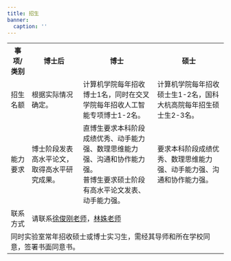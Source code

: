 ```yaml
---
title: 招生
banner:
  caption: ''
---
```

<table>
  <tr>
    <th style="text-align:center; vertical-align:middle;">事项/类别</th>
    <th style="text-align:center; vertical-align:middle;">博士后</th>
    <th style="text-align:center; vertical-align:middle;">博士</th>
    <th style="text-align:center; vertical-align:middle;">硕士</th>
  </tr>
  <tr>
    <td style="text-align:center; vertical-align:middle;">招生<br/>名额</td>
    <td style="vertical-align:middle;">根据实际情况确定。</td>
    <td>计算机学院每年招收博士1名，同时在交叉学院每年招收人工智能专项博士1-2名。</td>
    <td>计算机学院每年招收硕士生1-2名，国科大杭高院每年招生硕士生2-3名。</td>
  </tr>
  <tr>
    <td style="text-align:center; vertical-align:middle;">能力<br/>要求</td>
    <td style="vertical-align:middle;">博士阶段发表高水平论文，取得高水平研究成果。</td>
    <td>直博生要求本科阶段成绩优秀、动手能力强、数理思维能力强、沟通和协作能力强。<br/>普博生要求硕士阶段有高水平论文发表、动手能力强。</td>
    <td style="vertical-align:middle;">要求本科阶段成绩优秀、数理思维能力强、动手能力强、沟通和协作能力强。</td>
  </tr>
  <tr>
    <td style="text-align:center; vertical-align:middle;">联系<br/>方式</td>
    <td colspan="3" style="vertical-align:middle;">请联系<a href="mailto:xujg@ucas.ac.cn">徐俊刚老师</a>，<a href="mailto:slin@ucas.ac.cn">林姝老师</a></td>
  </tr>
  <tr>
    <td colspan="4">同时实验室常年招收硕士或博士实习生，需经其导师和所在学校同意，签署书面同意书。</td>
  </tr>
</table>